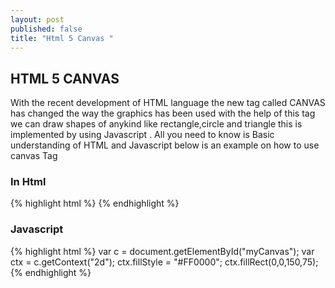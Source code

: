 ```yaml
---
layout: post
published: false
title: "Html 5 Canvas "
---
```


## HTML 5 CANVAS
With the recent development of HTML language  the new tag called CANVAS has changed the way the graphics has been used with the help of this tag we can draw shapes of anykind like rectangle,circle and triangle this is implemented by using Javascript .
All you need to know is Basic understanding of HTML and Javascript below is an example on how to use canvas Tag 

### In Html 
{% highlight html %}
<canvas id="myCanvas" width="200" height="100" >
</canvas>
{% endhighlight %}
### Javascript
{% highlight html %}
var c = document.getElementById("myCanvas");
var ctx = c.getContext("2d");
ctx.fillStyle = "#FF0000";
ctx.fillRect(0,0,150,75);
{% endhighlight %}



